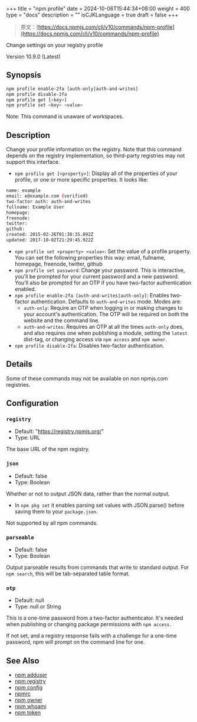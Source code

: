 +++
title = "npm profile"
date = 2024-10-06T15:44:34+08:00
weight = 400
type = "docs"
description = ""
isCJKLanguage = true
draft = false
+++

> 原文：[https://docs.npmjs.com/cli/v10/commands/npm-profile](https://docs.npmjs.com/cli/v10/commands/npm-profile)

Change settings on your registry profile



Version 10.9.0 (Latest)

## Synopsis



```bash
npm profile enable-2fa [auth-only|auth-and-writes]
npm profile disable-2fa
npm profile get [<key>]
npm profile set <key> <value>
```

Note: This command is unaware of workspaces.

## Description

Change your profile information on the registry. Note that this command depends on the registry implementation, so third-party registries may not support this interface.

- `npm profile get [<property>]`: Display all of the properties of your profile, or one or more specific properties. It looks like:



```bash
name: example
email: e@example.com (verified)
two-factor auth: auth-and-writes
fullname: Example User
homepage:
freenode:
twitter:
github:
created: 2015-02-26T01:38:35.892Z
updated: 2017-10-02T21:29:45.922Z
```

- `npm profile set <property> <value>`: Set the value of a profile property. You can set the following properties this way: email, fullname, homepage, freenode, twitter, github
- `npm profile set password`: Change your password. This is interactive, you'll be prompted for your current password and a new password. You'll also be prompted for an OTP if you have two-factor authentication enabled.
- `npm profile enable-2fa [auth-and-writes|auth-only]`: Enables two-factor authentication. Defaults to `auth-and-writes` mode. Modes are:
  - `auth-only`: Require an OTP when logging in or making changes to your account's authentication. The OTP will be required on both the website and the command line.
  - `auth-and-writes`: Requires an OTP at all the times `auth-only` does, and also requires one when publishing a module, setting the `latest` dist-tag, or changing access via `npm access` and `npm owner`.
- `npm profile disable-2fa`: Disables two-factor authentication.

## Details

Some of these commands may not be available on non npmjs.com registries.

## Configuration

### `registry`

- Default: "https://registry.npmjs.org/"
- Type: URL

The base URL of the npm registry.

### `json`

- Default: false
- Type: Boolean

Whether or not to output JSON data, rather than the normal output.

- In `npm pkg set` it enables parsing set values with JSON.parse() before saving them to your `package.json`.

Not supported by all npm commands.

### `parseable`

- Default: false
- Type: Boolean

Output parseable results from commands that write to standard output. For `npm search`, this will be tab-separated table format.

### `otp`

- Default: null
- Type: null or String

This is a one-time password from a two-factor authenticator. It's needed when publishing or changing package permissions with `npm access`.

If not set, and a registry response fails with a challenge for a one-time password, npm will prompt on the command line for one.

## See Also

- [npm adduser](https://docs.npmjs.com/cli/v10/commands/npm-adduser)
- [npm registry](https://docs.npmjs.com/cli/v10/using-npm/registry)
- [npm config](https://docs.npmjs.com/cli/v10/commands/npm-config)
- [npmrc](https://docs.npmjs.com/cli/v10/configuring-npm/npmrc)
- [npm owner](https://docs.npmjs.com/cli/v10/commands/npm-owner)
- [npm whoami](https://docs.npmjs.com/cli/v10/commands/npm-whoami)
- [npm token](https://docs.npmjs.com/cli/v10/commands/npm-token)